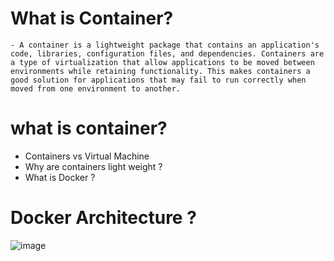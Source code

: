 # What is Container?
    - A container is a lightweight package that contains an application's code, libraries, configuration files, and dependencies. Containers are a type of virtualization that allow applications to be moved between environments while retaining functionality. This makes containers a good solution for applications that may fail to run correctly when moved from one environment to another.

# what is container?
   - Containers vs Virtual Machine
   - Why are containers light weight ?
   - What is Docker ?
# Docker Architecture ?
   ![image](https://user-images.githubusercontent.com/43399466/217507877-212d3a60-143a-4a1d-ab79-4bb615cb4622.png)